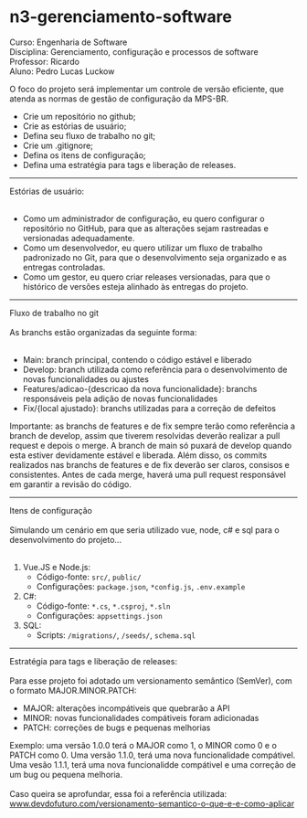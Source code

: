 # n3-gerenciamento-software
Curso: Engenharia de Software <br/>
Disciplina: Gerenciamento, configuração e processos de software <br/>
Professor: Ricardo <br/>
Aluno: Pedro Lucas Luckow <br/>

O foco do projeto será implementar um controle de versão eficiente, que atenda as normas de gestão de configuração da MPS-BR.
<ul>
  <li>Crie um repositório no github;</li>
  <li>Crie as estórias de usuário;</li>
  <li>Defina seu fluxo de trabalho no git;</li>
  <li>Crie um .gitignore;</li>
  <li>Defina os itens de configuração;</li>
  <li>Defina uma estratégia para tags e liberação de releases.</li>
</ul>

<hr/>
Estórias de usuário: 
<br/>
<br/>
<ul>
  <li>Como um administrador de configuração, eu quero configurar o repositório no GitHub, para que as alterações sejam rastreadas e versionadas adequadamente.<br/></li>
  <li>Como um desenvolvedor, eu quero utilizar um fluxo de trabalho padronizado no Git, para que o desenvolvimento seja organizado e as entregas controladas.</li>
  <li>Como um gestor, eu quero criar releases versionadas, para que o histórico de versões esteja alinhado às entregas do projeto.</li>
</ul>

<hr/>
Fluxo de trabalho no git
<br/>
<br/>
As branchs estão organizadas da seguinte forma:
<br/>
<br/>
<ul>
  <li>Main: branch principal, contendo o código estável e liberado</li>
  <li>Develop: branch utilizada como referência para o desenvolvimento de novas funcionalidades ou ajustes</li>
  <li>Features/adicao-{descricao da nova funcionalidade}: branchs responsáveis pela adição de novas funcionalidades</li>
  <li>Fix/{local ajustado}: branchs utilizadas para a correção de defeitos</li>
</ul>

Importante: as branchs de features e de fix sempre terão como referência a branch de develop, assim que tiverem resolvidas deverão realizar a pull request e depois o merge. A branch de main só puxará de develop quando esta estiver devidamente estável e liberada. Além disso, os commits realizados nas branchs de features e de fix deverão ser claros, consisos e consistentes. Antes de cada merge, haverá uma pull request responsável em garantir a revisão do código.

<hr/>
Itens de configuração
<br/>
<br/>
Simulando um cenário em que seria utilizado vue, node, c# e sql para o desenvolvimento do projeto...
<br/>
<br/>
<ol>
  <li>
    Vue.JS e Node.js:
    <ul>
      <li>Código-fonte: <code>src/</code>, <code>public/</code></li>
      <li>Configurações: <code>package.json</code>, <code>*config.js</code>, <code>.env.example</code></li>
    </ul>
  </li>
  <li>
    C#:
    <ul>
      <li>Código-fonte: <code>*.cs</code>, <code>*.csproj</code>, <code>*.sln</code></li>
      <li>Configurações: <code>appsettings.json</code></li>
    </ul>
  </li>
  <li>
    SQL:
    <ul>
      <li>Scripts: <code>/migrations/</code>, <code>/seeds/</code>, <code>schema.sql</code></li>
    </ul>
  </li>
</ol>

<hr/>
Estratégia para tags e liberação de releases:
<br/>
<br/>
Para esse projeto foi adotado um versionamento semântico (SemVer), com o formato MAJOR.MINOR.PATCH:
<ul>
  <li>MAJOR: alterações incompátiveis que quebrarão a API</li>
  <li>MINOR: novas funcionalidades compátiveis foram adicionadas</li>
  <li>PATCH: correções de bugs e pequenas melhorias</li>
</ul>
Exemplo: uma versão 1.0.0 terá o MAJOR como 1, o MINOR como 0 e o PATCH como 0. Uma versão 1.1.0, terá uma nova funcionalidade compátivel. Uma vesão 1.1.1, terá uma nova funcionalidde compátivel e uma correção de um bug ou pequena melhoria. <br/><br/>
Caso queira se aprofundar, essa foi a referência utilizada: <a href="https://www.devdofuturo.com/versionamento-semantico-o-que-e-e-como-aplicar">www.devdofuturo.com/versionamento-semantico-o-que-e-e-como-aplicar</a>
